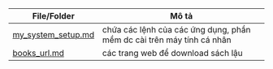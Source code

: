 |File/Folder|Mô tả|
|-|-|
|[my_system_setup.md](./my_system_setup.md)|chứa các lệnh của các ứng dụng, phần mềm dc cài trên máy tính cá nhân|
|[books_url.md](./books_url.md)|các trang web để download sách lậu|